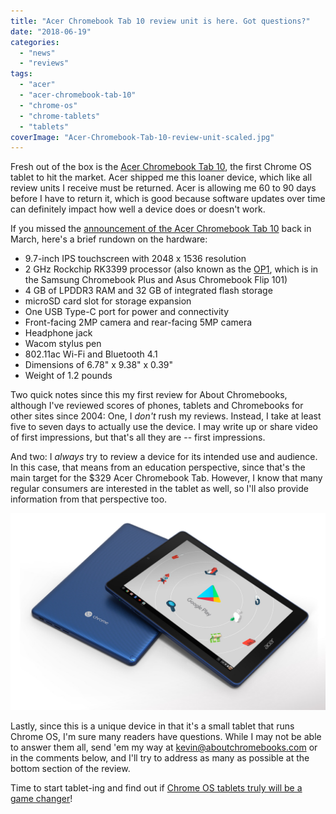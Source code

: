 ```yaml
---
title: "Acer Chromebook Tab 10 review unit is here. Got questions?"
date: "2018-06-19"
categories: 
  - "news"
  - "reviews"
tags: 
  - "acer"
  - "acer-chromebook-tab-10"
  - "chrome-os"
  - "chrome-tablets"
  - "tablets"
coverImage: "Acer-Chromebook-Tab-10-review-unit-scaled.jpg"
---
```


Fresh out of the box is the [Acer Chromebook Tab 10](https://www.acer.com/ac/en/US/content/series-features/acerchromebooktab10), the first Chrome OS tablet to hit the market. Acer shipped me this loaner device, which like all review units I receive must be returned. Acer is allowing me 60 to 90 days before I have to return it, which is good because software updates over time can definitely impact how well a device does or doesn't work.

If you missed the [announcement of the Acer Chromebook Tab 10](https://www.acer.com/ac/en/US/press/2018/360016) back in March, here's a brief rundown on the hardware:

- 9.7-inch IPS touchscreen with 2048 x 1536 resolution
- 2 GHz Rockchip RK3399 processor (also known as the [OP1](http://whatisop.com/), which is in the Samsung Chromebook Plus and Asus Chromebook Flip 101)
- 4 GB of LPDDR3 RAM and 32 GB of integrated flash storage
- microSD card slot for storage expansion
- One USB Type-C port for power and connectivity
- Front-facing 2MP camera and rear-facing 5MP camera
- Headphone jack
- Wacom stylus pen
- 802.11ac Wi-Fi and Bluetooth 4.1
- Dimensions of 6.78" x 9.38" x 0.39"
- Weight of 1.2 pounds

Two quick notes since this my first review for About Chromebooks, although I've reviewed scores of phones, tablets and Chromebooks for other sites since 2004: One, I _don't_ rush my reviews. Instead, I take at least five to seven days to actually use the device. I may write up or share video of first impressions, but that's all they are -- first impressions.

And two: I _always_ try to review a device for its intended use and audience. In this case, that means from an education perspective, since that's the main target for the $329 Acer Chromebook Tab. However, I know that many regular consumers are interested in the tablet as well, so I'll also provide information from that perspective too.

[![](images/Acer-Chromebook-Tab-10-Google-Play-Store.jpg)](https://www.aboutchromebooks.com/opinion/why-chrome-tablets-will-be-a-game-changer/attachment/acer-chromebook-tab-10-google-play-store/)

Lastly, since this is a unique device in that it's a small tablet that runs Chrome OS, I'm sure many readers have questions. While I may not be able to answer them all, send 'em my way at [kevin@aboutchromebooks.com](mailto:kevin@aboutchromebooks.com) or in the comments below, and I'll try to address as many as possible at the bottom section of the review.

Time to start tablet-ing and find out if [Chrome OS tablets truly will be a game changer](https://www.aboutchromebooks.com/opinion/why-chrome-tablets-will-be-a-game-changer/)!
